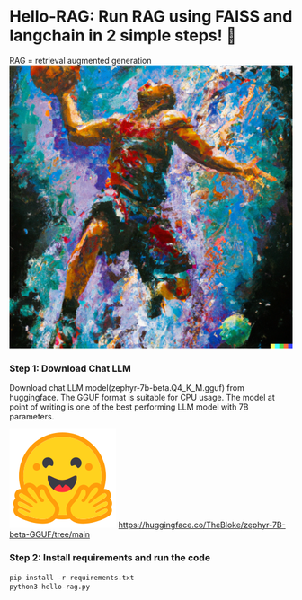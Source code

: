 # Hello-RAG: Run RAG using FAISS and langchain in 2 simple steps! 🚀
RAG = retrieval augmented generation
![hello-rag](./assets/dunk.png)

### Step 1: Download Chat LLM
Download chat LLM model(zephyr-7b-beta.Q4_K_M.gguf) from huggingface. The GGUF format is suitable for CPU usage.
The model at point of writing is one of the best performing LLM model with 7B parameters.

[![Huggingface](./assets/huggingface_logo.svg)](https://huggingface.co/TheBloke/zephyr-7B-beta-GGUF/tree/main)
https://huggingface.co/TheBloke/zephyr-7B-beta-GGUF/tree/main

### Step 2: Install requirements and run the code
```
pip install -r requirements.txt
python3 hello-rag.py
```

